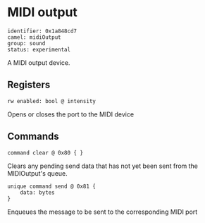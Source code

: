 # MIDI output

    identifier: 0x1a848cd7
    camel: midiOutput
    group: sound
    status: experimental

A MIDI output device.

## Registers

    rw enabled: bool @ intensity

Opens or closes the port to the MIDI device

## Commands

    command clear @ 0x80 { }

Clears any pending send data that has not yet been sent from the MIDIOutput's queue.

    unique command send @ 0x81 {
        data: bytes
    }

Enqueues the message to be sent to the corresponding MIDI port
 